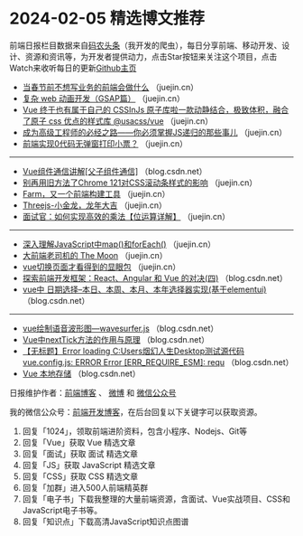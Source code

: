 # 2024-02-05 精选博文推荐

前端日报栏目数据来自[码农头条](http://toutiao.qdkfweb.cn/)（我开发的爬虫），每日分享前端、移动开发、设计、资源和资讯等，为开发者提供动力，点击Star按钮来关注这个项目，点击Watch来收听每日的更新[Github主页](https://github.com/kujian/frontendDaily)
* [当春节前不想写业务的前端会做什么](https://juejin.cn/post/7330835892276740137) （juejin.cn）
* [复杂 web 动画开发（GSAP篇）](https://juejin.cn/post/7330255976506425385) （juejin.cn）
* [Vue 终于也有属于自己的 CSSInJs 原子库啦一款动静结合，极致体积，融合了原子 css 优点的样式库 @usacss/vue](https://juejin.cn/post/7330879790155890729) （juejin.cn）
* [成为高级工程师的必经之路——你必须掌握JS递归的那些事儿](https://juejin.cn/post/7331070709115404298) （juejin.cn）
* [前端实现0代码无弹窗打印小票？](https://juejin.cn/post/7330869056410615871) （juejin.cn）

***
* [Vue组件通信讲解[父子组件通信]](https://blog.csdn.net/m0_68856746/article/details/136015924) （blog.csdn.net）
* [别再用旧方法了Chrome 121对CSS滚动条样式的影响](https://juejin.cn/post/7330826811491287059) （juejin.cn）
* [Farm，又一个前端构建工具](https://juejin.cn/post/7331022778647085097) （juejin.cn）
* [Threejs-小金龙，龙年大吉](https://juejin.cn/post/7330574983801372682) （juejin.cn）
* [面试官：如何实现高效的乘法【位运算详解】](https://juejin.cn/post/7331070678693232666) （juejin.cn）

***
* [深入理解JavaScript中map()和forEach()](https://juejin.cn/post/7330835892275413033) （juejin.cn）
* [大前端老司机的 The Moon](https://juejin.cn/post/7330830674272141347) （juejin.cn）
* [vue切换页面才看得到的显眼包](https://juejin.cn/post/7331070732968050726) （juejin.cn）
* [探索前端开发框架：React、Angular 和 Vue 的对决(四)](https://blog.csdn.net/weixin_42554191/article/details/136005927) （blog.csdn.net）
* [vue中 日期选择&#8211;本日、本周、本月、本年选择器实现(基于elementui)](https://blog.csdn.net/weixin_46567616/article/details/136028756) （blog.csdn.net）

***
* [vue绘制语音波形图&#8212;wavesurfer.js](https://blog.csdn.net/weixin_43956958/article/details/136022085) （blog.csdn.net）
* [Vue中nextTick方法的作用与原理](https://blog.csdn.net/yuanlong12178/article/details/136019440) （blog.csdn.net）
* [【无标题】Error loading C:Users烟幻人生Desktop测试源代码vue.config.js: ERROR Error [ERR_REQUIRE_ESM]: requ](https://blog.csdn.net/weixin_72489820/article/details/136011691) （blog.csdn.net）
* [Vue 本地存储](https://blog.csdn.net/zl18603543572/article/details/136018541) （blog.csdn.net）

日报维护作者：[前端博客](https://qdkfweb.cn/) 、 [微博](http://weibo.com/kujian) 和 [微信公众号](https://open.weixin.qq.com/qr/code?username=caibaojian_com)

我的微信公众号：[前端开发博客](https://open.weixin.qq.com/qr/code?username=caibaojian_com)，在后台回复以下关键字可以获取资源。

1. 回复「1024」，领取前端进阶资料，包含小程序、Nodejs、Git等
2. 回复「Vue」获取 Vue 精选文章
3. 回复「面试」获取 面试 精选文章
4. 回复「JS」获取 JavaScript 精选文章
5. 回复「CSS」获取 CSS 精选文章
6. 回复「加群」进入500人前端精英群
7. 回复「电子书」下载我整理的大量前端资源，含面试、Vue实战项目、CSS和JavaScript电子书等。
8. 回复「知识点」下载高清JavaScript知识点图谱